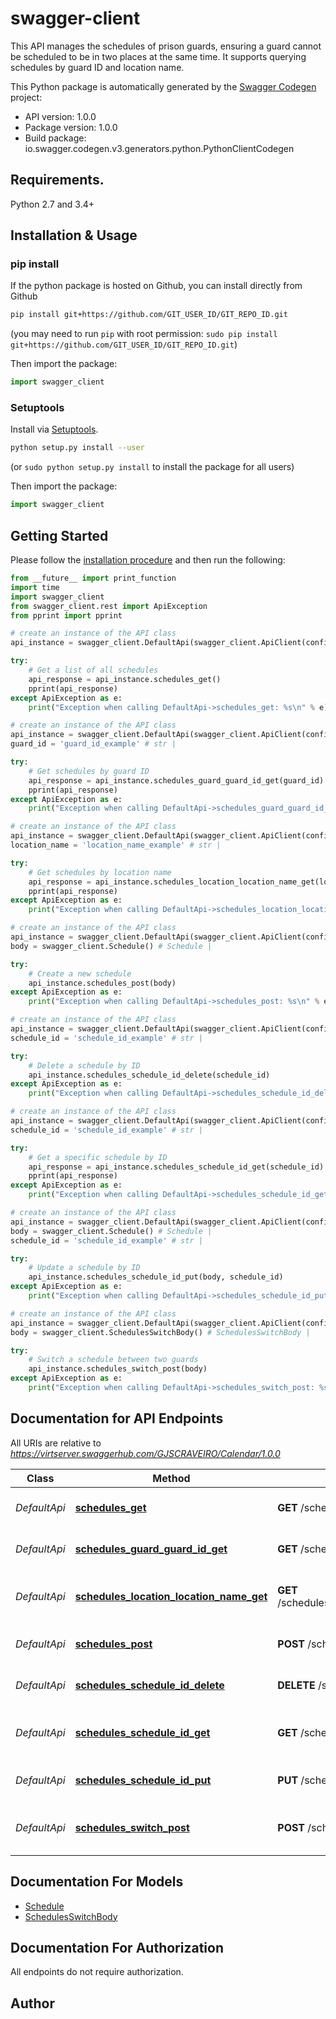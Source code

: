 # swagger-client
This API manages the schedules of prison guards, ensuring a guard cannot be scheduled to be in two places at the same time. It supports querying schedules by guard ID and location name.

This Python package is automatically generated by the [Swagger Codegen](https://github.com/swagger-api/swagger-codegen) project:

- API version: 1.0.0
- Package version: 1.0.0
- Build package: io.swagger.codegen.v3.generators.python.PythonClientCodegen

## Requirements.

Python 2.7 and 3.4+

## Installation & Usage
### pip install

If the python package is hosted on Github, you can install directly from Github

```sh
pip install git+https://github.com/GIT_USER_ID/GIT_REPO_ID.git
```
(you may need to run `pip` with root permission: `sudo pip install git+https://github.com/GIT_USER_ID/GIT_REPO_ID.git`)

Then import the package:
```python
import swagger_client 
```

### Setuptools

Install via [Setuptools](http://pypi.python.org/pypi/setuptools).

```sh
python setup.py install --user
```
(or `sudo python setup.py install` to install the package for all users)

Then import the package:
```python
import swagger_client
```

## Getting Started

Please follow the [installation procedure](#installation--usage) and then run the following:

```python
from __future__ import print_function
import time
import swagger_client
from swagger_client.rest import ApiException
from pprint import pprint

# create an instance of the API class
api_instance = swagger_client.DefaultApi(swagger_client.ApiClient(configuration))

try:
    # Get a list of all schedules
    api_response = api_instance.schedules_get()
    pprint(api_response)
except ApiException as e:
    print("Exception when calling DefaultApi->schedules_get: %s\n" % e)

# create an instance of the API class
api_instance = swagger_client.DefaultApi(swagger_client.ApiClient(configuration))
guard_id = 'guard_id_example' # str | 

try:
    # Get schedules by guard ID
    api_response = api_instance.schedules_guard_guard_id_get(guard_id)
    pprint(api_response)
except ApiException as e:
    print("Exception when calling DefaultApi->schedules_guard_guard_id_get: %s\n" % e)

# create an instance of the API class
api_instance = swagger_client.DefaultApi(swagger_client.ApiClient(configuration))
location_name = 'location_name_example' # str | 

try:
    # Get schedules by location name
    api_response = api_instance.schedules_location_location_name_get(location_name)
    pprint(api_response)
except ApiException as e:
    print("Exception when calling DefaultApi->schedules_location_location_name_get: %s\n" % e)

# create an instance of the API class
api_instance = swagger_client.DefaultApi(swagger_client.ApiClient(configuration))
body = swagger_client.Schedule() # Schedule | 

try:
    # Create a new schedule
    api_instance.schedules_post(body)
except ApiException as e:
    print("Exception when calling DefaultApi->schedules_post: %s\n" % e)

# create an instance of the API class
api_instance = swagger_client.DefaultApi(swagger_client.ApiClient(configuration))
schedule_id = 'schedule_id_example' # str | 

try:
    # Delete a schedule by ID
    api_instance.schedules_schedule_id_delete(schedule_id)
except ApiException as e:
    print("Exception when calling DefaultApi->schedules_schedule_id_delete: %s\n" % e)

# create an instance of the API class
api_instance = swagger_client.DefaultApi(swagger_client.ApiClient(configuration))
schedule_id = 'schedule_id_example' # str | 

try:
    # Get a specific schedule by ID
    api_response = api_instance.schedules_schedule_id_get(schedule_id)
    pprint(api_response)
except ApiException as e:
    print("Exception when calling DefaultApi->schedules_schedule_id_get: %s\n" % e)

# create an instance of the API class
api_instance = swagger_client.DefaultApi(swagger_client.ApiClient(configuration))
body = swagger_client.Schedule() # Schedule | 
schedule_id = 'schedule_id_example' # str | 

try:
    # Update a schedule by ID
    api_instance.schedules_schedule_id_put(body, schedule_id)
except ApiException as e:
    print("Exception when calling DefaultApi->schedules_schedule_id_put: %s\n" % e)

# create an instance of the API class
api_instance = swagger_client.DefaultApi(swagger_client.ApiClient(configuration))
body = swagger_client.SchedulesSwitchBody() # SchedulesSwitchBody | 

try:
    # Switch a schedule between two guards
    api_instance.schedules_switch_post(body)
except ApiException as e:
    print("Exception when calling DefaultApi->schedules_switch_post: %s\n" % e)
```

## Documentation for API Endpoints

All URIs are relative to *https://virtserver.swaggerhub.com/GJSCRAVEIRO/Calendar/1.0.0*

Class | Method | HTTP request | Description
------------ | ------------- | ------------- | -------------
*DefaultApi* | [**schedules_get**](docs/DefaultApi.md#schedules_get) | **GET** /schedules | Get a list of all schedules
*DefaultApi* | [**schedules_guard_guard_id_get**](docs/DefaultApi.md#schedules_guard_guard_id_get) | **GET** /schedules/guard/{guardId} | Get schedules by guard ID
*DefaultApi* | [**schedules_location_location_name_get**](docs/DefaultApi.md#schedules_location_location_name_get) | **GET** /schedules/location/{locationName} | Get schedules by location name
*DefaultApi* | [**schedules_post**](docs/DefaultApi.md#schedules_post) | **POST** /schedules | Create a new schedule
*DefaultApi* | [**schedules_schedule_id_delete**](docs/DefaultApi.md#schedules_schedule_id_delete) | **DELETE** /schedules/{scheduleId} | Delete a schedule by ID
*DefaultApi* | [**schedules_schedule_id_get**](docs/DefaultApi.md#schedules_schedule_id_get) | **GET** /schedules/{scheduleId} | Get a specific schedule by ID
*DefaultApi* | [**schedules_schedule_id_put**](docs/DefaultApi.md#schedules_schedule_id_put) | **PUT** /schedules/{scheduleId} | Update a schedule by ID
*DefaultApi* | [**schedules_switch_post**](docs/DefaultApi.md#schedules_switch_post) | **POST** /schedules/switch | Switch a schedule between two guards

## Documentation For Models

 - [Schedule](docs/Schedule.md)
 - [SchedulesSwitchBody](docs/SchedulesSwitchBody.md)

## Documentation For Authorization

 All endpoints do not require authorization.


## Author


